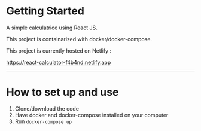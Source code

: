# Getting Started

A simple calculatrice using React JS.

This project is containarized with docker/docker-compose.

This project is currently hosted on Netlify :

https://react-calculator-f4b4nd.netlify.app

---

# How to set up and use
1. Clone/download the code
2. Have docker and docker-compose installed on your computer
3. Run `docker-compose up`
